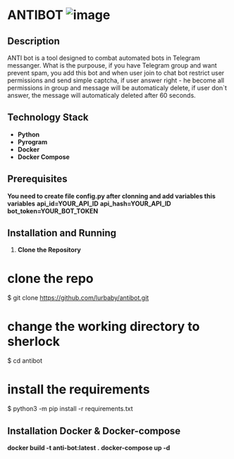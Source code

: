 # ANTIBOT ![image](https://github.com/lurbaby/antibot/assets/120603922/c74a92fe-489d-477e-8933-acf1517c47f8)


## Description

ANTI bot is a tool designed to combat automated bots in Telegram messanger. What is the purpouse, if you have Telegram group and want prevent spam, you add this bot and when user join to chat bot restrict user permissions and send simple captcha, if user answer right - he become all permissions in group and message will be automaticaly delete, if user don`t answer, the message will automaticaly deleted after 60 seconds.

## Technology Stack
- **Python**
- **Pyrogram**
- **Docker**
- **Docker Compose**
  
## Prerequisites
**You need to create file config.py after clonning and add variables this variables**
**api_id=YOUR_API_ID**
**api_hash=YOUR_API_ID**
**bot_token=YOUR_BOT_TOKEN**


## Installation and Running

1. **Clone the Repository**
# clone the repo
$ git clone https://github.com/lurbaby/antibot.git

# change the working directory to sherlock
$ cd antibot

# install the requirements
$ python3 -m pip install -r requirements.txt


## Installation Docker & Docker-compose
**docker build -t anti-bot:latest .**
**docker-compose up -d**



